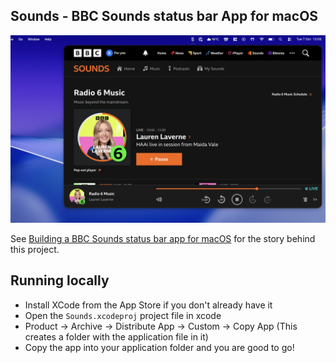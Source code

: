 ## Sounds - BBC Sounds status bar App for macOS

![Sounds Screenshot](screenshot.png)

See [Building a BBC Sounds status bar app for macOS](https://www.richt.co.uk/articles/building-bbc-sounds-app-for-macos/) for
the story behind this project.

## Running locally

* Install XCode from the App Store if you don't already have it
* Open the `Sounds.xcodeproj` project file in xcode
* Product -> Archive -> Distribute App -> Custom -> Copy App (This creates a folder with the application file in it)
* Copy the app into your application folder and you are good to go!
